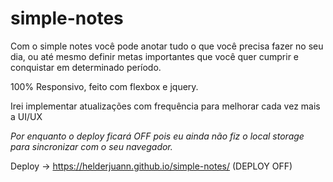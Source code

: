 # simple-notes

Com o simple notes você pode anotar tudo o que você precisa fazer no seu dia, ou até mesmo definir metas importantes que você quer cumprir e conquistar em determinado período.

100% Responsivo, feito com flexbox e jquery.

Irei implementar atualizações com frequência para melhorar cada vez mais a UI/UX

*Por enquanto o deploy ficará OFF pois eu ainda não fiz o local storage para sincronizar com o seu navegador.*

Deploy -> https://helderjuann.github.io/simple-notes/ (DEPLOY OFF)
